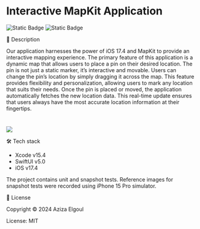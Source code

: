 # Interactive MapKit Application

![Static Badge](https://img.shields.io/badge/v5.0-maker?label=swift&color=orange) ![Static Badge](https://img.shields.io/badge/IOS-maker?label=platforms&color=blue)



📝 Description

Our application harnesses the power of iOS 17.4 and MapKit to provide an interactive mapping experience. The primary feature of this application is a dynamic map that allows users to place a pin on their desired location.
The pin is not just a static marker, it’s interactive and movable. Users can change the pin’s location by simply dragging it across the map. This feature provides flexibility and personalization, allowing users to mark any location that suits their needs.
Once the pin is placed or moved, the application automatically fetches the new location data. This real-time update ensures that users always have the most accurate location information at their fingertips.

#
![](https://github.com/aziza92/MapPin/assets/64699474/c6c4fd9d-6381-4479-9b70-270784923386.gif)


🛠 Tech stack

* Xcode v15.4
* SwiftUI v5.0
* iOS v17.4


The project contains unit and snapshot tests. Reference images for snapshot tests were recorded using iPhone 15 Pro simulator.


📄 License

Copyright © 2024 Aziza Elgoul

License: MIT

